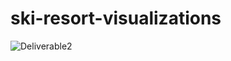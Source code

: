 # ski-resort-visualizations
![Deliverable2](https://user-images.githubusercontent.com/46460690/171899497-a5e3a797-bc1a-4065-845c-b2a1d09b6281.jpg)
